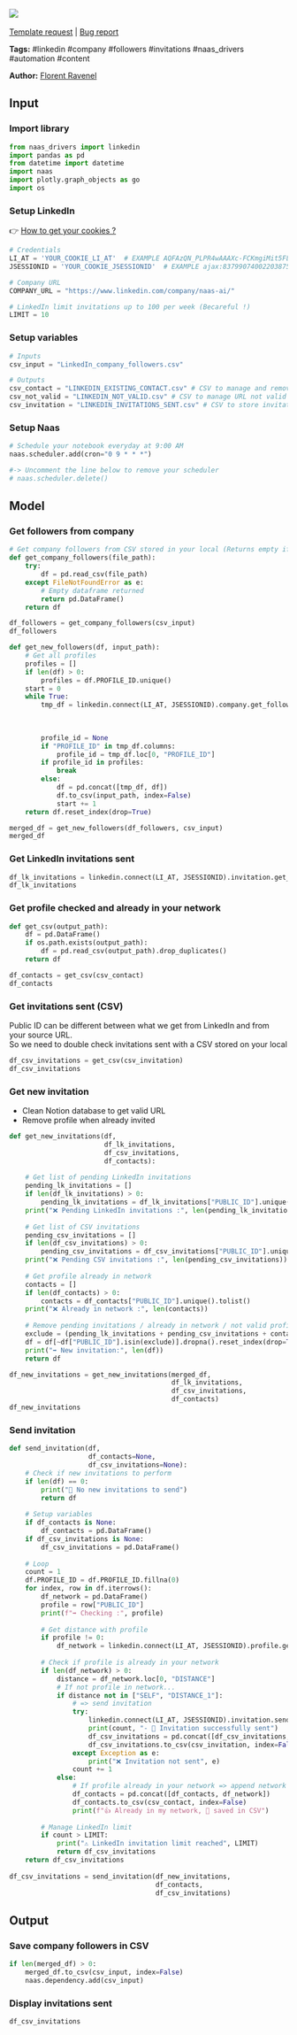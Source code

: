 <a href="https://app.naas.ai/user-redirect/naas/downloader?url=https://raw.githubusercontent.com/jupyter-naas/awesome-notebooks/master/LinkedIn/LinkedIn_Send_invitation_to_company_followers.ipynb" target="_parent"><img src="https://naasai-public.s3.eu-west-3.amazonaws.com/open_in_naas.svg"/></a><br><br><a href="https://github.com/jupyter-naas/awesome-notebooks/issues/new?assignees=&labels=&template=template-request.md&title=Tool+-+Action+of+the+notebook+">Template request</a> | <a href="https://github.com/jupyter-naas/awesome-notebooks/issues/new?assignees=&labels=bug&template=bug_report.md&title=LinkedIn+-+Send+invitation+to+company+followers:+Error+short+description">Bug report</a>

**Tags:** #linkedin #company #followers #invitations #naas_drivers #automation #content

**Author:** [Florent Ravenel](https://www.linkedin.com/in/florent-ravenel/)

## Input

### Import library


```python
from naas_drivers import linkedin
import pandas as pd
from datetime import datetime
import naas
import plotly.graph_objects as go
import os
```

### Setup LinkedIn
👉 <a href='https://www.notion.so/LinkedIn-driver-Get-your-cookies-d20a8e7e508e42af8a5b52e33f3dba75'>How to get your cookies ?</a>


```python
# Credentials
LI_AT = 'YOUR_COOKIE_LI_AT'  # EXAMPLE AQFAzQN_PLPR4wAAAXc-FCKmgiMit5FLdY1af3-2
JSESSIONID = 'YOUR_COOKIE_JSESSIONID'  # EXAMPLE ajax:8379907400220387585

# Company URL
COMPANY_URL = "https://www.linkedin.com/company/naas-ai/"

# LinkedIn limit invitations up to 100 per week (Becareful !)
LIMIT = 10
```

### Setup variables


```python
# Inputs
csv_input = "LinkedIn_company_followers.csv"

# Outputs
csv_contact = "LINKEDIN_EXISTING_CONTACT.csv" # CSV to manage and remove profile already in your contact
csv_not_valid = "LINKEDIN_NOT_VALID.csv" # CSV to manage URL not valid
csv_invitation = "LINKEDIN_INVITATIONS_SENT.csv" # CSV to store invitations sent
```

### Setup Naas


```python
# Schedule your notebook everyday at 9:00 AM
naas.scheduler.add(cron="0 9 * * *")

#-> Uncomment the line below to remove your scheduler
# naas.scheduler.delete()
```

## Model

### Get followers from company


```python
# Get company followers from CSV stored in your local (Returns empty if CSV does not exist)
def get_company_followers(file_path):
    try:
        df = pd.read_csv(file_path)
    except FileNotFoundError as e:
        # Empty dataframe returned
        return pd.DataFrame()
    return df

df_followers = get_company_followers(csv_input)
df_followers
```


```python
def get_new_followers(df, input_path):
    # Get all profiles
    profiles = []
    if len(df) > 0:
        profiles = df.PROFILE_ID.unique()
    start = 0
    while True:
        tmp_df = linkedin.connect(LI_AT, JSESSIONID).company.get_followers(COMPANY_URL,
                                                                           start=start,
                                                                           limit=1,
                                                                           sleep=False)
        profile_id = None
        if "PROFILE_ID" in tmp_df.columns:
            profile_id = tmp_df.loc[0, "PROFILE_ID"]
        if profile_id in profiles:
            break
        else:
            df = pd.concat([tmp_df, df])
            df.to_csv(input_path, index=False)
            start += 1
    return df.reset_index(drop=True)

merged_df = get_new_followers(df_followers, csv_input)
merged_df
```

### Get LinkedIn invitations sent


```python
df_lk_invitations = linkedin.connect(LI_AT, JSESSIONID).invitation.get_sent()
df_lk_invitations
```

### Get profile checked and already in your network


```python
def get_csv(output_path):
    df = pd.DataFrame()
    if os.path.exists(output_path):
        df = pd.read_csv(output_path).drop_duplicates()
    return df
```


```python
df_contacts = get_csv(csv_contact)
df_contacts
```

### Get invitations sent (CSV)
Public ID can be different between what we get from LinkedIn and from your source URL.<br>
So we need to double check invitations sent with a CSV stored on your local


```python
df_csv_invitations = get_csv(csv_invitation)
df_csv_invitations
```

### Get new invitation
- Clean Notion database to get valid URL
- Remove profile when already invited


```python
def get_new_invitations(df,
                        df_lk_invitations,
                        df_csv_invitations,
                        df_contacts):
    
    # Get list of pending LinkedIn invitations
    pending_lk_invitations = []
    if len(df_lk_invitations) > 0:
        pending_lk_invitations = df_lk_invitations["PUBLIC_ID"].unique().tolist()
    print("❌ Pending LinkedIn invitations :", len(pending_lk_invitations))
    
    # Get list of CSV invitations
    pending_csv_invitations = []
    if len(df_csv_invitations) > 0:
        pending_csv_invitations = df_csv_invitations["PUBLIC_ID"].unique().tolist()
    print("❌ Pending CSV invitations :", len(pending_csv_invitations))
    
    # Get profile already in network
    contacts = []
    if len(df_contacts) > 0:
        contacts = df_contacts["PUBLIC_ID"].unique().tolist()
    print("❌ Already in network :", len(contacts))
    
    # Remove pending invitations / already in network / not valid profile from dataframe 
    exclude = (pending_lk_invitations + pending_csv_invitations + contacts)
    df = df[~df["PUBLIC_ID"].isin(exclude)].dropna().reset_index(drop=True)
    print("➡️ New invitation:", len(df))
    return df

df_new_invitations = get_new_invitations(merged_df,
                                         df_lk_invitations,
                                         df_csv_invitations,
                                         df_contacts)
df_new_invitations
```

### Send invitation


```python
def send_invitation(df,
                    df_contacts=None,
                    df_csv_invitations=None):
    # Check if new invitations to perform
    if len(df) == 0:
        print("🤙 No new invitations to send")
        return df
    
    # Setup variables
    if df_contacts is None:
        df_contacts = pd.DataFrame()
    if df_csv_invitations is None:
        df_csv_invitations = pd.DataFrame()
        
    # Loop
    count = 1
    df.PROFILE_ID = df.PROFILE_ID.fillna(0)
    for index, row in df.iterrows():
        df_network = pd.DataFrame()
        profile = row["PUBLIC_ID"]
        print(f"➡️ Checking :", profile)
        
        # Get distance with profile
        if profile != 0:
            df_network = linkedin.connect(LI_AT, JSESSIONID).profile.get_network(profile)
            
        # Check if profile is already in your network
        if len(df_network) > 0:
            distance = df_network.loc[0, "DISTANCE"]
            # If not profile in network...
            if distance not in ["SELF", "DISTANCE_1"]:
                # => send invitation
                try:
                    linkedin.connect(LI_AT, JSESSIONID).invitation.send(recipient_url=profile)
                    print(count, "- 🙌 Invitation successfully sent")
                    df_csv_invitations = pd.concat([df_csv_invitations, df_network])
                    df_csv_invitations.to_csv(csv_invitation, index=False)
                except Exception as e:
                    print("❌ Invitation not sent", e)
                count += 1
            else:
                # If profile already in your network => append network result to CSV existing contact to not check it again
                df_contacts = pd.concat([df_contacts, df_network])
                df_contacts.to_csv(csv_contact, index=False)
                print(f"👍 Already in my network, 💾 saved in CSV")
            
        # Manage LinkedIn limit
        if count > LIMIT:
            print("⚠️ LinkedIn invitation limit reached", LIMIT)
            return df_csv_invitations
    return df_csv_invitations
        
df_csv_invitations = send_invitation(df_new_invitations,
                                     df_contacts,
                                     df_csv_invitations)
```

## Output

### Save company followers in CSV


```python
if len(merged_df) > 0:
    merged_df.to_csv(csv_input, index=False)
    naas.dependency.add(csv_input)
```

### Display invitations sent


```python
df_csv_invitations
```


```python

```
